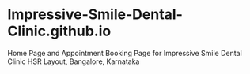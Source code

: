 # Impressive-Smile-Dental-Clinic.github.io
Home Page and Appointment Booking Page for Impressive Smile Dental Clinic HSR Layout, Bangalore, Karnataka
